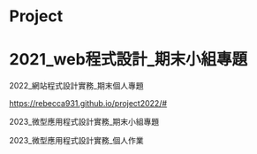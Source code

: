 # Project
# 2021_web程式設計_期末小組專題

2022_網站程式設計實務_期末個人專題

https://rebecca931.github.io/project2022/#

2023_微型應用程式設計實務_期末小組專題



2023_微型應用程式設計實務_個人作業

